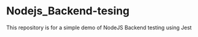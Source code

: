 # Nodejs_Backend-tesing
This repository is for a simple demo of NodeJS Backend testing using Jest  
